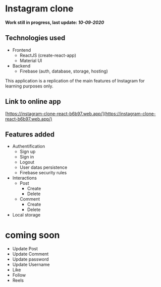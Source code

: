 # Instagram clone

**Work still in progress, last update: _10-09-2020_**

## Technologies used

- Frontend
  - ReactJS (create-react-app)
  - Material UI
- Backend
  - Firebase (auth, database, storage, hosting)

This application is a replication of the main features of Instagram for learning purposes only.

## Link to online app

[https://instagram-clone-react-b6b97.web.app/](https://instagram-clone-react-b6b97.web.app/)

## Features added

- Authentification
  - Sign up
  - Sign in
  - Logout
  - User datas persistence
  - Firebase security rules
- Interactions
  - Post
    - Create
    - Delete
  - Comment
    - Create
    - Delete
- Local storage

# coming soon

- Update Post
- Update Comment
- Update password
- Update Username
- Like
- Follow
- Reels
